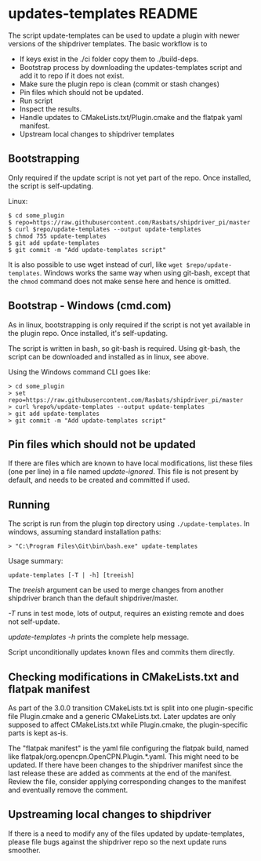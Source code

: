 updates-templates README
========================

The script update-templates can be used to update a plugin with
newer versions of the shipdriver templates. The basic workflow
is to
  - If keys exist in the ./ci folder copy them to ./build-deps.
  - Bootstrap process by downloading the updates-templates script
    and add it to repo if it does not exist.
  - Make sure the plugin repo is clean (commit or stash changes)
  - Pin files which should not be updated.
  - Run script
  - Inspect the results.
  - Handle updates to CMakeLists.txt/Plugin.cmake and the
    flatpak yaml manifest.
  - Upstream local changes to shipdriver templates

Bootstrapping
-------------
Only required if the update script is not yet part of the repo. Once
installed, the script is self-updating.

Linux:

    $ cd some_plugin
    $ repo=https://raw.githubusercontent.com/Rasbats/shipdriver_pi/master
    $ curl $repo/update-templates --output update-templates
    $ chmod 755 update-templates
    $ git add update-templates
    $ git commit -m "Add update-templates script"

It is also possible to use wget instead of curl, like
`wget $repo/update-templates`. Windows works the same way when using git-bash,
except that the `chmod` command does not make sense here and hence is omitted.


Bootstrap - Windows (cmd.com)
-----------------------------

As in linux, bootstrapping is only required if the script is not yet
available in the plugin repo. Once installed, it's self-updating.

The script is written in bash, so git-bash is required. Using git-bash, the
script can be downloaded and installed as in linux, see above.

Using the Windows command CLI goes like:

    > cd some_plugin
    > set repo=https://raw.githubusercontent.com/Rasbats/shipdriver_pi/master
    > curl %repo%/update-templates --output update-templates
    > git add update-templates
    > git commit -m "Add update-templates script"


Pin files which should not be updated
-------------------------------------

If there are files which are known to have local modifications, list these
files (one per line) in a file named *update-ignored*.  This file is not
present by default, and needs to be created and committed if used.


Running
-------

The script is run from the plugin top directory using
`./update-templates`. In windows, assuming standard installation paths:

    > "C:\Program Files\Git\bin\bash.exe" update-templates

Usage summary:

    update-templates [-T | -h] [treeish]

The *treeish* argument can be used to merge changes from another shipdriver
branch than the default shipdriver/master.

_-T_ runs in test mode, lots of output, requires an existing remote and
does not self-update.

*update-templates -h* prints the complete help message.

Script unconditionally updates known files and commits them directly.

Checking modifications in CMakeLists.txt and flatpak manifest
-------------------------------------------------------------

As part of the 3.0.0 transition CMakeLists.txt is split into one plugin-specific 
file Plugin.cmake and a generic CMakeLists.txt.  Later updates
are only supposed to affect CMakeLists.txt while Plugin.cmake, the
plugin-specific parts is kept as-is.

The "flatpak manifest" is the yaml file configuring the flatpak build,
named like flatpak/org.opencpn.OpenCPN.Plugin.\*.yaml.  This might need
to be updated. If there have been changes to the shipdriver manifest 
since the last release these are added as comments at the end of the
manifest. Review the file, consider applying corresponding changes to
the manifest and eventually remove the comment.


Upstreaming local changes to shipdriver
---------------------------------------
If there is a need to modify any of the files updated by update-templates,
please file bugs against the shipdriver repo so the next update runs smoother.

